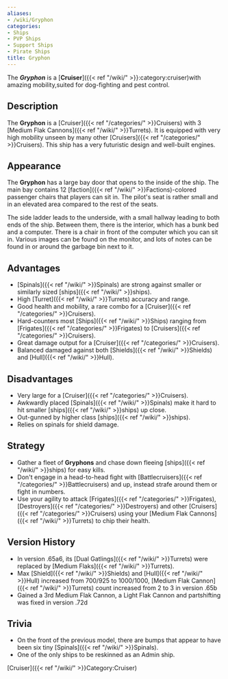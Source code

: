 ```yaml
---
aliases:
- /wiki/Gryphon
categories:
- Ships
- PVP Ships
- Support Ships
- Pirate Ships
title: Gryphon
---
```


The **_Gryphon_** is a [**Cruiser**]({{< ref "/wiki/" >}}:category:cruiser)with amazing mobility,suited for dog-fighting and pest control.

## Description

The **Gryphon** is a [Cruiser]({{< ref "/categories/" >}}Cruisers) with 3 [Medium Flak Cannons]({{< ref "/wiki/" >}}Turrets). It is equipped with very high mobility unseen by many other [Cruisers]({{< ref "/categories/" >}}Cruisers). This ship has a very futuristic design and well-built engines.

## Appearance

The **Gryphon** has a large bay door that opens to the inside of the ship. The main bay contains 12 [faction]({{< ref "/wiki/" >}}Factions)-colored passenger chairs that players can sit in. The pilot's seat is rather small and in an elevated area compared to the rest of the seats.

The side ladder leads to the underside, with a small hallway leading to both ends of the ship. Between them, there is the interior, which has a bunk bed and a computer. There is a chair in front of the computer which you can sit in. Various images can be found on the monitor, and lots of notes can be found in or around the garbage bin next to it.

## Advantages 

- [Spinals]({{< ref "/wiki/" >}}Spinals) are strong against smaller or similarly sized [ships]({{< ref "/wiki/" >}}ships).  
- High [Turret]({{< ref "/wiki/" >}}Turrets) accuracy and range.  
- Good health and mobility, a rare combo for a [Cruiser]({{< ref "/categories/" >}}Cruisers). 
- Hard-counters most [Ships]({{< ref "/wiki/" >}}Ships) ranging from [Frigates]({{< ref "/categories/" >}}Frigates) to [Cruisers]({{< ref "/categories/" >}}Cruisers). 
- Great damage output for a [Cruiser]({{< ref "/categories/" >}}Cruisers).
- Balanced damaged against both [Shields]({{< ref "/wiki/" >}}Shields) and [Hull]({{< ref "/wiki/" >}}Hull).

## Disadvantages 

- Very large for a [Cruiser]({{< ref "/categories/" >}}Cruisers).   
- Awkwardly placed [Spinals]({{< ref "/wiki/" >}}Spinals) make it hard to hit smaller [ships]({{< ref "/wiki/" >}}ships) up close.   
- Out-gunned by higher class [ships]({{< ref "/wiki/" >}}ships).
- Relies on spinals for shield damage.

## Strategy

- Gather a fleet of **Gryphons** and chase down fleeing [ships]({{< ref "/wiki/" >}}ships) for easy kills.
- Don't engage in a head-to-head fight with [Battlecruisers]({{< ref "/categories/" >}}Battlecruisers) and up, instead strafe around them or fight in numbers.
- Use your agility to attack [Frigates]({{< ref "/categories/" >}}Frigates), [Destroyers]({{< ref "/categories/" >}}Destroyers) and other [Cruisers]({{< ref "/categories/" >}}Cruisers) using your [Medium Flak Cannons]({{< ref "/wiki/" >}}Turrets) to chip their health.

## Version History 

- In version .65a6, its [Dual Gatlings]({{< ref "/wiki/" >}}Turrets) were replaced by [Medium Flaks]({{< ref "/wiki/" >}}Turrets).
- Max [Shield]({{< ref "/wiki/" >}}Shields) and [Hull]({{< ref "/wiki/" >}}Hull) increased from 700/925 to 1000/1000, [Medium Flak Cannon]({{< ref "/wiki/" >}}Turrets) count increased from 2 to 3 in version .65b
- Gained a 3rd Medium Flak Cannon, a Light Flak Cannon and partshifting was fixed in version .72d

## Trivia 

- On the front of the previous model, there are bumps that appear to have been six tiny [Spinals]({{< ref "/wiki/" >}}Spinals).
- One of the only ships to be reskinned as an Admin ship.

[Cruiser]({{< ref "/wiki/" >}}Category:Cruiser)
